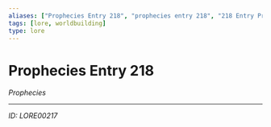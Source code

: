 ```yaml
---
aliases: ["Prophecies Entry 218", "prophecies entry 218", "218 Entry Prophecies"]
tags: [lore, worldbuilding]
type: lore
---
```


# Prophecies Entry 218

*Prophecies*

---
*ID: LORE00217*
